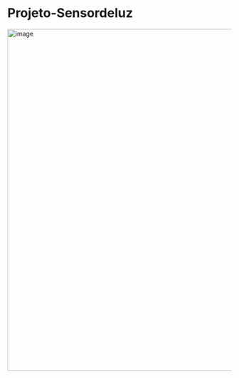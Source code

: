 ﻿# Projeto-Sensordeluz
<img width="949" height="768" alt="image" src="https://github.com/user-attachments/assets/8f6123fb-f29f-4912-a9d7-8a029968ad21" />
